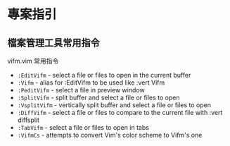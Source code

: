 # 專案指引

## 檔案管理工具常用指令

vifm.vim 常用指令

- `:EditVifm` - select a file or files to open in the current buffer
- `:Vifm` - alias for :EditVifm to be used like :vert Vifm
- `:PeditVifm` - select a file in preview window
- `:SplitVifm` - split buffer and select a file or files to open
- `:VsplitVifm` - vertically split buffer and select a file or files to open
- `:DiffVifm` - select a file or files to compare to the current file with :vert diffsplit
- `:TabVifm` - select a file or files to open in tabs
- `:VifmCs` - attempts to convert Vim's color scheme to Vifm's one
